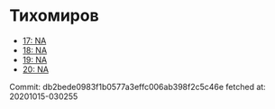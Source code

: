 # Тихомиров
- [17: NA](17.md)
- [18: NA](18.md)
- [19: NA](19.md)
- [20: NA](20.md)

Commit: db2bede0983f1b0577a3effc006ab398f2c5c46e
 fetched at: 20201015-030255
